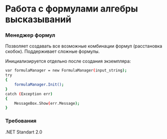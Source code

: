 # Работа с формулами алгебры высказываний
### Менеджер формул
Позволяет создавать все возможные комбинации формул (расстановка скобок). Поддерживает сложные формулы.

Инициализируется отдельно после создания экземпляра:
```sh
var formulaManager = new FormulaManager(input_string);
try
{
    formulaManager.Init();
}
catch (Exception err)
{
    MessageBox.Show(err.Message);
} 
```
### Требования
.NET Standart 2.0
